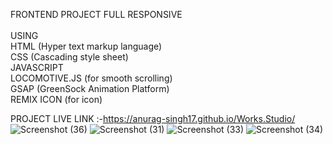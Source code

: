FRONTEND PROJECT FULL RESPONSIVE<br>
<br>
USING<br>
HTML (Hyper text markup language)<br>
CSS (Cascading style sheet)<br>
JAVASCRIPT<br>
LOCOMOTIVE.JS (for smooth scrolling)<br>
GSAP (GreenSock Animation Platform)<br>
REMIX ICON (for icon)<br>

PROJECT LIVE LINK :-https://anurag-singh17.github.io/Works.Studio/
<br>
![Screenshot (36)](https://github.com/user-attachments/assets/b3a2f602-72a2-43c1-8e2a-793ba966eac1)
![Screenshot (31)](https://github.com/user-attachments/assets/c1cf6634-beb2-4a76-8603-e65642e23b5f)
![Screenshot (33)](https://github.com/user-attachments/assets/bdf91356-e7a9-4b17-9017-46991ec2c322)
![Screenshot (34)](https://github.com/user-attachments/assets/cfa5b5f6-7f31-4178-9b8d-407ba7bbb6f0)
